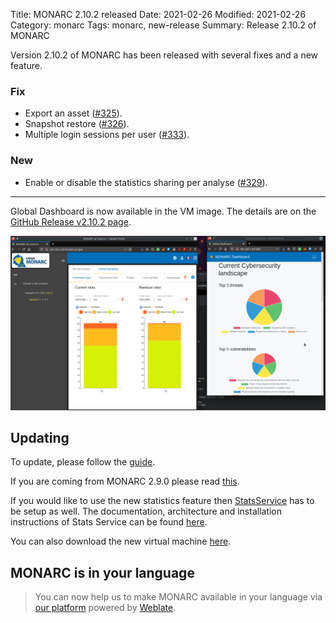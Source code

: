 Title: MONARC 2.10.2 released
Date: 2021-02-26
Modified: 2021-02-26
Category: monarc
Tags: monarc, new-release
Summary: Release 2.10.2 of MONARC

Version 2.10.2 of MONARC has been released with several fixes and a new feature.

### Fix

- Export an asset
  ([#325](https://github.com/monarc-project/MonarcAppFO/issues/325)).
- Snapshot restore
  ([#326](https://github.com/monarc-project/MonarcAppFO/issues/326)).
- Multiple login sessions per user
  ([#333](https://github.com/monarc-project/MonarcAppFO/issues/333)).

### New

- Enable or disable the statistics sharing per analyse
  ([#329](https://github.com/monarc-project/MonarcAppFO/issues/329)).

* * *
Global Dashboard is now available in the VM image. The details are on the [GitHub Release v2.10.2 page](https://github.com/monarc-project/MonarcAppFO/releases/tag/v2.10.2). 

![Preview of the new MONARC Global dashboard and the current Cybersecurity Landscape with data from the Stats Service](/assets/images/posts/MONARCv2.10.2_global-dashboard.png#center "Preview of the new MONARC Global dashboard and the current Cybersecurity Landscape with data from the Stats Service")

## Updating

To update, please follow the 
[guide](http://monarc.lu/documentation/technical-guide/#monarc-update).

If you are coming from MONARC 2.9.0 please read
[this](/news/2019/11/25/monarc-291-released/#updating).

If you would like to use the new statistics feature then [StatsService](https://github.com/monarc-project/stats-service) has to be setup as well.
The documentation, architecture and installation instructions of Stats Service can be found [here](https://monarc-stats-service.readthedocs.io/en/latest).

You can also download the new virtual machine
[here](https://github.com/monarc-project/MonarcAppFO/releases/tag/v2.10.2).


## MONARC is in your language

> You can now help us to make MONARC available in your language via [our platform](https://translate.monarc.lu/projects/monarc/) powered by [Weblate](https://weblate.org).
